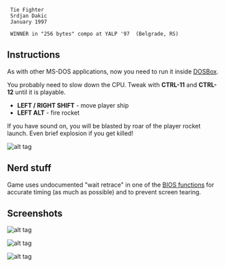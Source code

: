 

~~~~~~~~~~~~~~~~~~~~~~~~~~~~~~~~~~~~~~~~~~~~~~~~~~~~~~~~~~
 Tie Fighter
 Srdjan Dakic
 January 1997

 WINNER in "256 bytes" compo at YALP '97  (Belgrade, RS)
~~~~~~~~~~~~~~~~~~~~~~~~~~~~~~~~~~~~~~~~~~~~~~~~~~~~~~~~~~



Instructions
------------
As with other MS-DOS applications, now you need to run it inside [DOSBox]. 

You probably need to slow down the CPU. Tweak with **CTRL-11** and **CTRL-12** until it is playable.

  - **LEFT / RIGHT SHIFT** - move player ship
  - **LEFT ALT** - fire rocket

If you have sound on, you will be blasted by roar of the player rocket launch. Even brief explosion if you get killed!

![alt tag](https://raw.github.com/dakics/asm-tie-fighter/master/tie-0.png)


Nerd stuff
----------

Game uses undocumented "wait retrace" in one of the [BIOS functions][ax1003] for accurate timing (as much as possible) and to prevent screen tearing.


Screenshots
-----------

![alt tag](https://raw.github.com/dakics/asm-tie-fighter/master/tie-1.png)

![alt tag](https://raw.github.com/dakics/asm-tie-fighter/master/tie-2.png)

![alt tag](https://raw.github.com/dakics/asm-tie-fighter/master/tie-3.png)


[dosbox]: http://www.dosbox.com
[ax1003]: http://www.ousob.com/ng/asm/ng74cc7.php